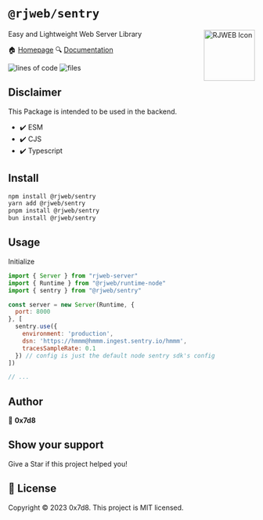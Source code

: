 # `@rjweb/sentry`

<img style="float: right;" alt="RJWEB Icon" height="104" src="https://cdn.rjns.dev/rjweb/icon.svg">

Easy and Lightweight Web Server Library

🏠 [Homepage](https://github.com/0x7d8/rjweb-sentry#readme)
🔍 [Documentation](https://server.rjweb.dev)

![lines of code](https://tokei.rs/b1/github/0x7d8/rjweb-sentry?category=code)
![files](https://tokei.rs/b1/github/0x7d8/rjweb-sentry?category=files)

## Disclaimer

This Package is intended to be used in the backend.

- ✔️ ESM
- ✔️ CJS
- ✔️ Typescript

## Install

```sh
npm install @rjweb/sentry
yarn add @rjweb/sentry
pnpm install @rjweb/sentry
bun install @rjweb/sentry
```

## Usage

Initialize

```js
import { Server } from "rjweb-server"
import { Runtime } from "@rjweb/runtime-node"
import { sentry } from "@rjweb/sentry"

const server = new Server(Runtime, {
  port: 8000
}, [
  sentry.use({
    environment: 'production',
    dsn: 'https://hmmm@hmmm.ingest.sentry.io/hmmm',
    tracesSampleRate: 0.1
  }) // config is just the default node sentry sdk's config
])

// ...
```

## Author

👤 **0x7d8**

## Show your support

Give a Star if this project helped you!

## 📝 License

Copyright © 2023 0x7d8.
This project is MIT licensed.
